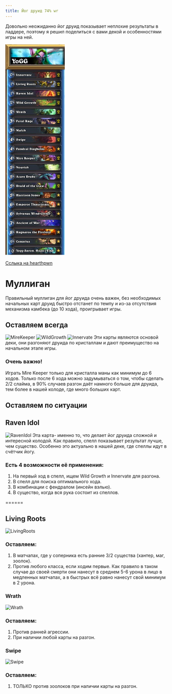 ```yaml
---
title: Йог друид 74% wr
---
```

Довольно неожиданно йог друид показывает неплохие результаты в ладдере, поэтому я решил поделиться с вами декой и особенностями игры на ней.

![YoggDruid](img/ss+(2016-06-09+at+12.35.37).jpg "YoggDruid")

[Сслыка на hearthpwn](http://www.hearthpwn.com/decks/568187-yogg-druid)

# Муллиган

Правильный муллиган для йог друида очень важен, без необходимых начальных карт друид быстро отстанет по темпу и из-за отсутствия механизма камбека (до 10 хода), проигрывает игры. 

## Оставляем всегда
![MireKeeper](http://media-hearth.cursecdn.com/avatars/289/307/33162.png "MireKeeper") ![WildGrowth](http://media-hearth.cursecdn.com/avatars/147/402/282.png "WildGrowth") ![Innervate](http://media-hearth.cursecdn.com/avatars/148/97/548.png "Innervate")
Эти карты являются основой деки, они разгоняют друида по кристаллам и дают преимущество на начальном этапе игры. 

### Очень важно! 
Играть Mire Keeper только для кристалла маны как минимум до 6 ходов. Только после 6 хода можно задумываться о том, чтобы сделать 2/2 слайма, в 90% случаев разгон даёт намного больше для друида, тем более в нашей колоде, где много больших карт. 

## Оставляем по ситуации

## Raven Idol

![RavenIdol](http://media-hearth.cursecdn.com/avatars/272/424/27230.png "RavenIdol")
Эта карта- именно то, что делает йог друида сложной и интересной колодой. Как правило, спелл  показывает результат лучше, чем существо. Особенно это актуально в нашей деке, где спеллы идут в счётчик йогу.

### Есть 4 возможности её применения:
1. На первый ход в спелл, ищем Wild Growth и Innervate для разгона. 
2. В спелл для поиска оптимального хода.
3. В комбинации с фендралом (инсейн вэлью). 
4. В существо, когда вся рука состоит из спеллов.
 
======

## Living Roots

![LivingRoots](http://media-hearth.cursecdn.com/avatars/252/568/22329.png "LivingRoots")

### Оставляем:
1. В матчапах, где у соперника есть ранние 3/2 существа (хантер, маг, зоолок).
2. Против любого класса, если ходим первые. Как правило в таком случае до своей смерти они нанесут в среднем 5-6 урона в лицо в медленных матчапах, а в быстрых всё равно нанесут свой минимум в 2 урона.

### Wrath

![Wrath](http://media-hearth.cursecdn.com/avatars/148/21/633.png "Wrath")

### Оставляем:
1. Против ранней агрессии. 
2. При наличии любой карты на разгон.

### Swipe

![Swipe](http://media-hearth.cursecdn.com/avatars/147/399/620.png "Swipe")

### Оставляем:
1. ТОЛЬКО против зоолоков при наличии карты на разгон. 




